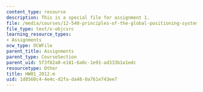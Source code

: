 ```yaml
---
content_type: resource
description: This is a special file for assignment 1.
file: /media/courses/12-540-principles-of-the-global-positioning-system-spring-2012/1d8560c44e4cd2fada480a761e743ee7_HW01_2012.m
file_type: text/x-objcsrc
learning_resource_types:
- Assignments
ocw_type: OCWFile
parent_title: Assignments
parent_type: CourseSection
parent_uid: 5f3f82a0-e181-6a0c-1e91-ad333b1a1edc
resourcetype: Other
title: HW01_2012.m
uid: 1d8560c4-4e4c-d2fa-da48-0a761e743ee7
---
```

